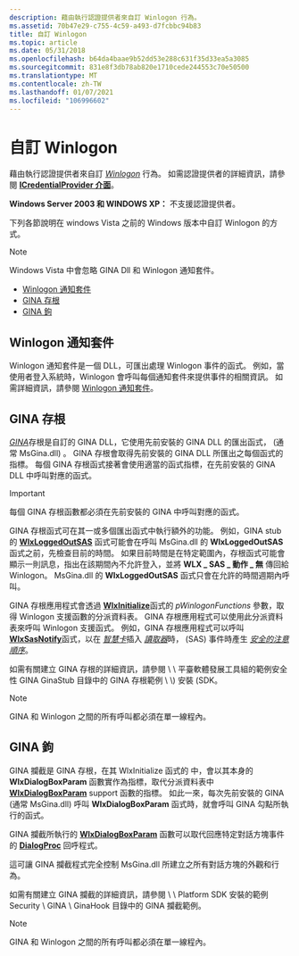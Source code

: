 ```yaml
---
description: 藉由執行認證提供者來自訂 Winlogon 行為。
ms.assetid: 70b47e29-c755-4c59-a493-d7fcbbc94b83
title: 自訂 Winlogon
ms.topic: article
ms.date: 05/31/2018
ms.openlocfilehash: b64da4baae9b52dd53e288c631f35d33ea5a3085
ms.sourcegitcommit: 831e8f3db78ab820e1710cede244553c70e50500
ms.translationtype: MT
ms.contentlocale: zh-TW
ms.lasthandoff: 01/07/2021
ms.locfileid: "106996602"
---
```

# <a name="customizing-winlogon"></a>自訂 Winlogon

藉由執行認證提供者來自訂 [*Winlogon*](/windows/desktop/SecGloss/w-gly) 行為。 如需認證提供者的詳細資訊，請參閱 [**ICredentialProvider 介面**](/windows/win32/api/credentialprovider/nn-credentialprovider-icredentialprovider)。

**Windows Server 2003 和 WINDOWS XP：** 不支援認證提供者。

下列各節說明在 windows Vista 之前的 Windows 版本中自訂 Winlogon 的方式。

> [!Note]  
> Windows Vista 中會忽略 GINA Dll 和 Winlogon 通知套件。

 

-   [Winlogon 通知套件](#winlogon-notification-packages)
-   [GINA 存根](#gina-stubs)
-   [GINA 鉤](#gina-hooks)

## <a name="winlogon-notification-packages"></a>Winlogon 通知套件

Winlogon 通知套件是一個 DLL，可匯出處理 Winlogon 事件的函式。 例如，當使用者登入系統時，Winlogon 會呼叫每個通知套件來提供事件的相關資訊。 如需詳細資訊，請參閱 [Winlogon 通知套件](winlogon-notification-packages.md)。

## <a name="gina-stubs"></a>GINA 存根

[*GINA*](/windows/desktop/SecGloss/g-gly)存根是自訂的 GINA DLL，它使用先前安裝的 GINA DLL 的匯出函式， (通常 MsGina.dll) 。 GINA 存根會取得先前安裝的 GINA DLL 所匯出之每個函式的指標。 每個 GINA 存根函式接著會使用適當的函式指標，在先前安裝的 GINA DLL 中呼叫對應的函式。

> [!IMPORTANT]
> 每個 GINA 存根函數都必須在先前安裝的 GINA 中呼叫對應的函式。

 

GINA 存根函式可在其一或多個匯出函式中執行額外的功能。 例如，GINA stub 的 [**WlxLoggedOutSAS**](/windows/desktop/api/Winwlx/nf-winwlx-wlxloggedoutsas) 函式可能會在呼叫 MsGina.dll 的 **WlxLoggedOutSAS** 函式之前，先檢查目前的時間。 如果目前時間是在特定範圍內，存根函式可能會顯示一則訊息，指出在該期間內不允許登入，並將 **WLX \_ SAS \_ 動作 \_ 無** 傳回給 Winlogon。 MsGina.dll 的 **WlxLoggedOutSAS** 函式只會在允許的時間週期內呼叫。

GINA 存根應用程式會透過 [**WlxInitialize**](/windows/desktop/api/Winwlx/nf-winwlx-wlxinitialize)函式的 *pWinlogonFunctions* 參數，取得 Winlogon 支援函數的分派資料表。 GINA 存根應用程式可以使用此分派資料表來呼叫 Winlogon 支援函式。 例如，GINA 存根應用程式可以呼叫 [**WlxSasNotify**](/windows/win32/api/winwlx/nc-winwlx-pwlx_sas_notify)函式，以在 [*智慧卡*](/windows/desktop/SecGloss/s-gly)插入 [*讀取器*](/windows/desktop/SecGloss/r-gly)時， (SAS) 事件時產生 [*安全的注意順序*](/windows/desktop/SecGloss/s-gly)。

如需有關建立 GINA 存根的詳細資訊，請參閱 \\ \\ 平臺軟體發展工具組的範例安全性 GINA GinaStub 目錄中的 GINA 存根範例 \\ \\) 安裝 (SDK。

> [!Note]  
> GINA 和 Winlogon 之間的所有呼叫都必須在單一線程內。

 

## <a name="gina-hooks"></a>GINA 鉤

GINA 攔截是 GINA 存根，在其 WlxInitialize 函式的 [](/windows/desktop/api/Winwlx/nf-winwlx-wlxinitialize)中，會以其本身的 **WlxDialogBoxParam** 函數實作為指標，取代分派資料表中 [**WlxDialogBoxParam**](/windows/win32/api/winwlx/nc-winwlx-pwlx_dialog_box_param) support 函數的指標。 如此一來，每次先前安裝的 GINA (通常 MsGina.dll) 呼叫 **WlxDialogBoxParam** 函式時，就會呼叫 GINA 勾點所執行的函式。

GINA 攔截所執行的 [**WlxDialogBoxParam**](/windows/win32/api/winwlx/nc-winwlx-pwlx_dialog_box_param) 函數可以取代回應特定對話方塊事件的 [**DialogProc**](/windows/win32/api/winuser/nc-winuser-dlgproc) 回呼程式。

這可讓 GINA 攔截程式完全控制 MsGina.dll 所建立之所有對話方塊的外觀和行為。

如需有關建立 GINA 攔截的詳細資訊，請參閱 \\ \\ Platform SDK 安裝的範例 Security \\ GINA \\ GinaHook 目錄中的 GINA 攔截範例。

> [!Note]  
> GINA 和 Winlogon 之間的所有呼叫都必須在單一線程內。

 

 

 
